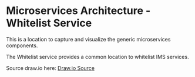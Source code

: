
# Microservices Architecture - Whitelist Service

This is a location to capture and visualize the generic microservices components.

The Whitelist service provides a common location to whitelist IMS services.  

Source draw.io
here: [Draw.io Source](https://app.diagrams.net/#HRMSLowside%2Frmslow%2Fmaster%2FDrawings%2FMicroservices%2FWhitelist%2FWhitelistService.drawio)
